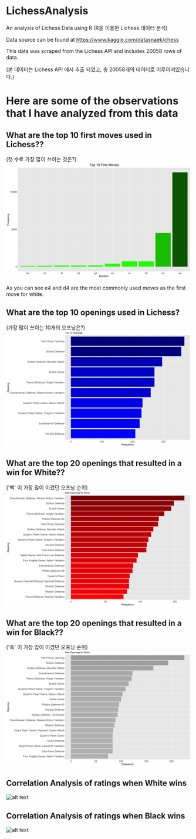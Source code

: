 # LichessAnalysis
An analysis of Lichess Data using R
(R을 이용한 Lichess 데이터 분석)

Data source can be found at https://www.kaggle.com/datasnaek/chess


This data was scraped from the Lichess API and includes 20058 rows of data.

(본 데이터는 Lichess API 에서 추출 되었고, 총 20058개의 데이터로 이루어져있습니다.)

# Here are some of the observations that I have analyzed from this data 


## What are the top 10 first moves used in Lichess?? 
(첫 수로 가장 많이 쓰이는 것은?)
![alt text](https://github.com/junbangg/LichessAnalysis/blob/master/Graphs/top10firstmoves?raw=true)

As you can see e4 and d4 are the most commonly used moves as the first move for white.

## What are the top 10 openings used in Lichess?
(가장 많이 쓰이는 10개의 오프닝은?)
![alt text](https://github.com/junbangg/LichessAnalysis/blob/master/Graphs/top10openings?raw=true)


## What are the top 20 openings that resulted in a win for White??
('백' 이 가장 많이 이겼던 오프닝 순위)
![alt text](https://github.com/junbangg/LichessAnalysis/blob/master/Graphs/best4white?raw=true)


## What are the top 20 openings that resulted in a win for Black??
('흑' 이 가장 많이 이겼던 오프닝 순위)
![alt text](https://github.com/junbangg/LichessAnalysis/blob/master/Graphs/best4black?raw=true)

## Correlation Analysis of ratings when White wins
![alt text](https://github.com/junbangg/LichessAnalysis/blob/master/Graphs/blue?raw=true)

## Correlation Analysis of ratings when Black wins
![alt text](https://github.com/junbangg/LichessAnalysis/blob/master/Graphs/red?raw=true)
